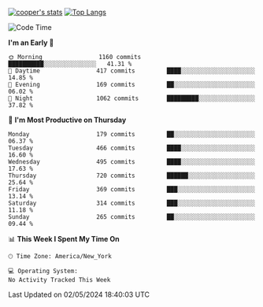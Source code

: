 [![cooper's stats](https://github-readme-stats-l2ak-km2n59e3j-coopjzs-projects.vercel.app/api?username=coopjz&count_private=true)](https://github.com/coopjz/github-readme-stats)
[![Top Langs](https://github-readme-stats-l2ak-km2n59e3j-coopjzs-projects.vercel.app/api/top-langs/?username=coopjz&count_private=true&langs_count=8&layout=compact&&hide=C)](https://github.com/coopjz/github-readme-stats)
<!--START_SECTION:waka-->
![Code Time](http://img.shields.io/badge/Code%20Time-36%20hrs%2016%20mins-blue)

**I'm an Early 🐤** 

```text
🌞 Morning                1160 commits        ██████████░░░░░░░░░░░░░░░   41.31 % 
🌆 Daytime                417 commits         ████░░░░░░░░░░░░░░░░░░░░░   14.85 % 
🌃 Evening                169 commits         ██░░░░░░░░░░░░░░░░░░░░░░░   06.02 % 
🌙 Night                  1062 commits        █████████░░░░░░░░░░░░░░░░   37.82 % 
```
📅 **I'm Most Productive on Thursday** 

```text
Monday                   179 commits         ██░░░░░░░░░░░░░░░░░░░░░░░   06.37 % 
Tuesday                  466 commits         ████░░░░░░░░░░░░░░░░░░░░░   16.60 % 
Wednesday                495 commits         ████░░░░░░░░░░░░░░░░░░░░░   17.63 % 
Thursday                 720 commits         ██████░░░░░░░░░░░░░░░░░░░   25.64 % 
Friday                   369 commits         ███░░░░░░░░░░░░░░░░░░░░░░   13.14 % 
Saturday                 314 commits         ███░░░░░░░░░░░░░░░░░░░░░░   11.18 % 
Sunday                   265 commits         ██░░░░░░░░░░░░░░░░░░░░░░░   09.44 % 
```


📊 **This Week I Spent My Time On** 

```text
🕑︎ Time Zone: America/New_York

💻 Operating System: 
No Activity Tracked This Week
```


 Last Updated on 02/05/2024 18:40:03 UTC
<!--END_SECTION:waka-->
